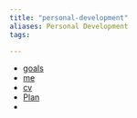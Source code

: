 ```yaml
---
title: "personal-development"
aliases: Personal Development
tags: 

---
```


- [goals](notes/goals.md)
- [me](private/my-religion.md)
- [cv](private/cv.md)
- [Plan](private/Plan.md)
- 
